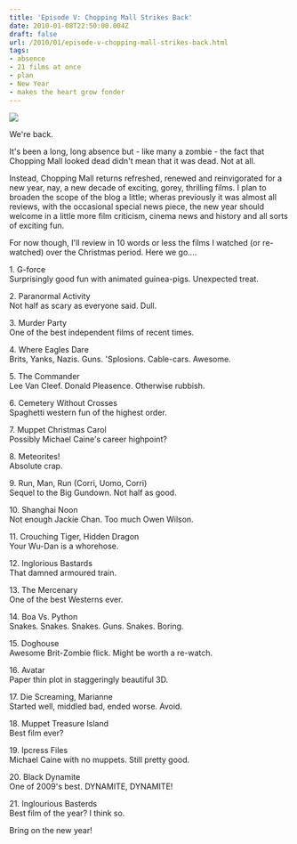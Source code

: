 ```yaml
---
title: 'Episode V: Chopping Mall Strikes Back'
date: 2010-01-08T22:50:00.004Z
draft: false
url: /2010/01/episode-v-chopping-mall-strikes-back.html
tags: 
- absence
- 21 films at once
- plan
- New Year
- makes the heart grow fonder
---
```


[![](https://blogger.googleusercontent.com/img/b/R29vZ2xl/AVvXsEg5pCLZnOwzyzW-9d5lto96fSrkjohUdkhQo4P9s27Ck8Ia8UMfusPAGF3HNmRM0vaVd3bZXDplpgZjeAoRya5gRlcShvFNiHEzToQkEwuZmmdjKFy55i-DoP29wr_EJNm4YdoBddgUAas/s800/choppingmall-1.jpg)](http://picasaweb.google.com/lh/photo/43uhMpWQ0ylsLCQC--ukDw?authkey=Gv1sRgCLOUlsuAhc7uIA&feat=embedwebsite)  
  
We're back.  
  
It's been a long, long absence but - like many a zombie - the fact that Chopping Mall looked dead didn't mean that it was dead. Not at all.  
  
Instead, Chopping Mall returns refreshed, renewed and reinvigorated for a new year, nay, a new decade of exciting, gorey, thrilling films. I plan to broaden the scope of the blog a little; wheras previously it was almost all reviews, with the occasional special news piece, the new year should welcome in a little more film criticism, cinema news and history and all sorts of exciting fun.  
  
For now though, I'll review in 10 words or less the films I watched (or re-watched) over the Christmas period. Here we go....  
  
1\. G-force  
Surprisingly good fun with animated guinea-pigs. Unexpected treat.  
  
2\. Paranormal Activity  
Not half as scary as everyone said. Dull.  
  
3\. Murder Party  
One of the best independent films of recent times.  
  
4\. Where Eagles Dare  
Brits, Yanks, Nazis. Guns. 'Splosions. Cable-cars. Awesome.  
  
5\. The Commander  
Lee Van Cleef. Donald Pleasence. Otherwise rubbish.  
  
6\. Cemetery Without Crosses  
Spaghetti western fun of the highest order.  
  
7\. Muppet Christmas Carol  
Possibly Michael Caine's career highpoint?  
  
8\. Meteorites!  
Absolute crap.  
  
9\. Run, Man, Run (Corri, Uomo, Corri)  
Sequel to the Big Gundown. Not half as good.  
  
10\. Shanghai Noon  
Not enough Jackie Chan. Too much Owen Wilson.  
  
11\. Crouching Tiger, Hidden Dragon  
Your Wu-Dan is a whorehose.  
  
12\. Inglorious Bastards  
That damned armoured train.  
  
13\. The Mercenary  
One of the best Westerns ever.  
  
14\. Boa Vs. Python  
Snakes. Snakes. Snakes. Guns. Snakes. Boring.  
  
15\. Doghouse  
Awesome Brit-Zombie flick. Might be worth a re-watch.  
  
16\. Avatar  
Paper thin plot in staggeringly beautiful 3D.  
  
17\. Die Screaming, Marianne  
Started well, middled bad, ended worse. Avoid.  
  
18\. Muppet Treasure Island  
Best film ever?  
  
19\. Ipcress Files  
Michael Caine with no muppets. Still pretty good.  
  
20\. Black Dynamite  
One of 2009's best. DYNAMITE, DYNAMITE!  
  
21\. Inglourious Basterds  
Best film of the year? I think so.  
  
  
  
Bring on the new year!